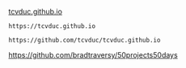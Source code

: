 [tcvduc.github.io](https://tcvduc.github.io/)

    https://tcvduc.github.io

    https://github.com/tcvduc/tcvduc.github.io

https://github.com/bradtraversy/50projects50days
